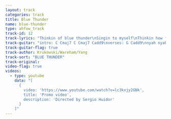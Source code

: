 ```yaml
---
layout: track
categories: track
title: Blue Thunder
name: blue-thunder
type: ahfow_track
track-id: 12
track-lyrics: "Thinkin of blue thunder\nSingin to myself\nThinkin how fast it moves\nFeelin how it turns\nI was singin somethin\nOut on Route 128\nThinkin how blue it looks\nSingin out aloud\n\nMy my blue thunder\nMy my blue thunder\nMy my blue thunder\nSingin out aloud\n\nMy my blue thunder\n\nMy my blue thunder\nMy my blue thunder\nSingin out aloud\n\nI'll drive so far away\nI'll drive so far away\nI'll drive so far away\nI'll drive so far away\n\nBlue thunder\nBlue thunder\nBlue thunder\nBlue thunder"
track-guitar: "intro: C Cmaj7 C Cmaj7 Cadd9\nverses: G Cadd9\nnyah nyah: D C D C Amin\ni'll drive...: G C \n\n(provided by brad)"
track-guitar-flag: true
track-author: Krukowski/Wareham/Yang
track-sort: "BLUE THUNDER"
track-original: 
video-flag: true
videos:
  - type: youtube
    data: "[
      { 
        video: 'https://www.youtube.com/watch?v=lc3kxjy2GNk',
        title: 'Promo video',
        description: 'Directed by Sergio Huidor'
      }
    ]"
---
```

